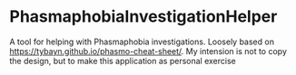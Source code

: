 # PhasmaphobiaInvestigationHelper
A tool for helping with Phasmaphobia investigations. Loosely based on https://tybayn.github.io/phasmo-cheat-sheet/. My intension is not to copy the design, but to make this application as personal exercise
